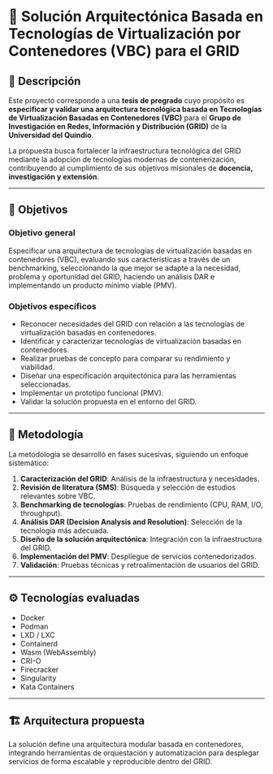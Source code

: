 # 🧩 Solución Arquitectónica Basada en Tecnologías de Virtualización por Contenedores (VBC) para el GRID

## 📖 Descripción

Este proyecto corresponde a una **tesis de pregrado** cuyo propósito es **especificar y validar una arquitectura tecnológica basada en Tecnologías de Virtualización Basadas en Contenedores (VBC)** para el **Grupo de Investigación en Redes, Información y Distribución (GRID)** de la **Universidad del Quindío**.

La propuesta busca fortalecer la infraestructura tecnológica del GRID mediante la adopción de tecnologías modernas de contenerización, contribuyendo al cumplimiento de sus objetivos misionales de **docencia, investigación y extensión**.

---

## 🎯 Objetivos

### Objetivo general
Especificar una arquitectura de tecnologías de virtualización basadas en contenedores (VBC), evaluando sus características a través de un benchmarking, seleccionando la que mejor se adapte a la necesidad, problema y oportunidad del GRID, haciendo un análisis DAR e implementando un producto mínimo viable (PMV).

### Objetivos específicos
- Reconocer necesidades del GRID con relación a las tecnologías de virtualización basadas en contenedores.  
- Identificar y caracterizar tecnologías de virtualización basadas en contenedores.  
- Realizar pruebas de concepto para comparar su rendimiento y viabilidad.  
- Diseñar una especificación arquitectónica para las herramientas seleccionadas.  
- Implementar un prototipo funcional (PMV).  
- Validar la solución propuesta en el entorno del GRID.  

---

## 🧪 Metodología

La metodología se desarrolló en fases sucesivas, siguiendo un enfoque sistemático:

1. **Caracterización del GRID**: Análisis de la infraestructura y necesidades.  
2. **Revisión de literatura (SMS)**: Búsqueda y selección de estudios relevantes sobre VBC.  
3. **Benchmarking de tecnologías**: Pruebas de rendimiento (CPU, RAM, I/O, throughput).  
4. **Análisis DAR (Decision Analysis and Resolution)**: Selección de la tecnología más adecuada.  
5. **Diseño de la solución arquitectónica**: Integración con la infraestructura del GRID.  
6. **Implementación del PMV**: Despliegue de servicios contenedorizados.  
7. **Validación**: Pruebas técnicas y retroalimentación de usuarios del GRID.  

---

## ⚙️ Tecnologías evaluadas

- Docker  
- Podman  
- LXD / LXC  
- Containerd  
- Wasm (WebAssembly)  
- CRI-O  
- Firecracker  
- Singularity  
- Kata Containers  

---

## 🏗️ Arquitectura propuesta

La solución define una arquitectura modular basada en contenedores, integrando herramientas de orquestación y automatización para desplegar servicios de forma escalable y reproducible dentro del GRID.
